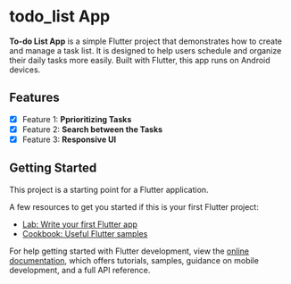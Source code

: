 # todo_list App

**To-do List App** is a simple Flutter project that demonstrates how to create and manage a task list. It is designed to help users schedule and organize their daily tasks more easily. Built with Flutter, this app runs on Android devices.

## Features

- [x] Feature 1: **Pprioritizing Tasks**
- [x] Feature 2: **Search between the Tasks**
- [x] Feature 3: **Responsive UI**

## Getting Started

This project is a starting point for a Flutter application.

A few resources to get you started if this is your first Flutter project:

- [Lab: Write your first Flutter app](https://docs.flutter.dev/get-started/codelab)
- [Cookbook: Useful Flutter samples](https://docs.flutter.dev/cookbook)

For help getting started with Flutter development, view the
[online documentation](https://docs.flutter.dev/), which offers tutorials,
samples, guidance on mobile development, and a full API reference.

